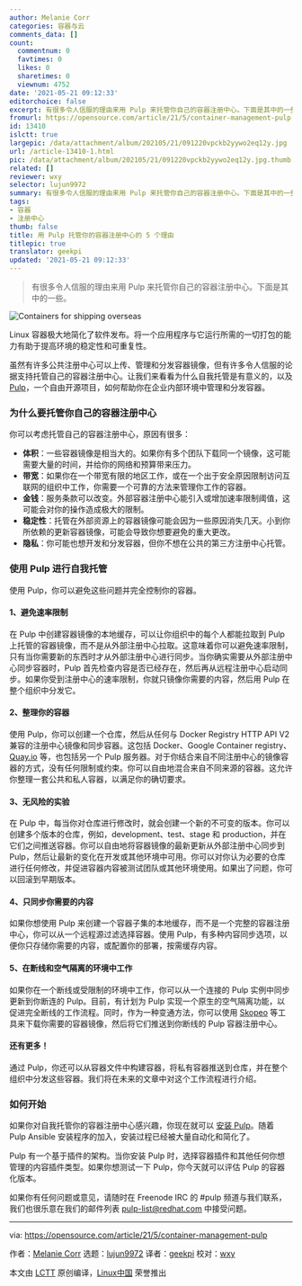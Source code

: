 ```yaml
---
author: Melanie Corr
categories: 容器与云
comments_data: []
count:
  commentnum: 0
  favtimes: 0
  likes: 0
  sharetimes: 0
  viewnum: 4752
date: '2021-05-21 09:12:33'
editorchoice: false
excerpt: 有很多令人信服的理由来用 Pulp 来托管你自己的容器注册中心。下面是其中的一些。
fromurl: https://opensource.com/article/21/5/container-management-pulp
id: 13410
islctt: true
largepic: /data/attachment/album/202105/21/091220vpckb2yywo2eq12y.jpg
url: /article-13410-1.html
pic: /data/attachment/album/202105/21/091220vpckb2yywo2eq12y.jpg.thumb.jpg
related: []
reviewer: wxy
selector: lujun9972
summary: 有很多令人信服的理由来用 Pulp 来托管你自己的容器注册中心。下面是其中的一些。
tags:
- 容器
- 注册中心
thumb: false
title: 用 Pulp 托管你的容器注册中心的 5 个理由
titlepic: true
translator: geekpi
updated: '2021-05-21 09:12:33'
---
```



> 
> 有很多令人信服的理由来用 Pulp 来托管你自己的容器注册中心。下面是其中的一些。
> 
> 
> 


![](/data/attachment/album/202105/21/091220vpckb2yywo2eq12y.jpg "Containers for shipping overseas")


Linux 容器极大地简化了软件发布。将一个应用程序与它运行所需的一切打包的能力有助于提高环境的稳定性和可重复性。


虽然有许多公共注册中心可以上传、管理和分发容器镜像，但有许多令人信服的论据支持托管自己的容器注册中心。让我们来看看为什么自我托管是有意义的，以及 [Pulp](https://pulpproject.org/)，一个自由开源项目，如何帮助你在企业内部环境中管理和分发容器。


### 为什么要托管你自己的容器注册中心


你可以考虑托管自己的容器注册中心，原因有很多：


* **体积**：一些容器镜像是相当大的。如果你有多个团队下载同一个镜像，这可能需要大量的时间，并给你的网络和预算带来压力。
* **带宽**：如果你在一个带宽有限的地区工作，或在一个出于安全原因限制访问互联网的组织中工作，你需要一个可靠的方法来管理你工作的容器。
* **金钱**：服务条款可以改变。外部容器注册中心能引入或增加速率限制阈值，这可能会对你的操作造成极大的限制。
* **稳定性**：托管在外部资源上的容器镜像可能会因为一些原因消失几天。小到你所依赖的更新容器镜像，可能会导致你想要避免的重大更改。
* **隐私**：你可能也想开发和分发容器，但你不想在公共的第三方注册中心托管。


### 使用 Pulp 进行自我托管


使用 Pulp，你可以避免这些问题并完全控制你的容器。


#### 1、避免速率限制


在 Pulp 中创建容器镜像的本地缓存，可以让你组织中的每个人都能拉取到 Pulp 上托管的容器镜像，而不是从外部注册中心拉取。这意味着你可以避免速率限制，只有当你需要新的东西时才从外部注册中心进行同步。当你确实需要从外部注册中心同步容器时，Pulp 首先检查内容是否已经存在，然后再从远程注册中心启动同步。如果你受到注册中心的速率限制，你就只镜像你需要的内容，然后用 Pulp 在整个组织中分发它。


#### 2、整理你的容器


使用 Pulp，你可以创建一个仓库，然后从任何与 Docker Registry HTTP API V2 兼容的注册中心镜像和同步容器。这包括 Docker、Google Container registry、[Quay.io](http://Quay.io) 等，也包括另一个 Pulp 服务器。对于你结合来自不同注册中心的镜像容器的方式，没有任何限制或约束。你可以自由地混合来自不同来源的容器。这允许你整理一套公共和私人容器，以满足你的确切要求。


#### 3、无风险的实验


在 Pulp 中，每当你对仓库进行修改时，就会创建一个新的不可变的版本。你可以创建多个版本的仓库，例如，development、test、stage 和 production，并在它们之间推送容器。你可以自由地将容器镜像的最新更新从外部注册中心同步到 Pulp，然后让最新的变化在开发或其他环境中可用。你可以对你认为必要的仓库进行任何修改，并促进容器内容被测试团队或其他环境使用。如果出了问题，你可以回滚到早期版本。


#### 4、只同步你需要的内容


如果你想使用 Pulp 来创建一个容器子集的本地缓存，而不是一个完整的容器注册中心，你可以从一个远程源过滤选择容器。使用 Pulp，有多种内容同步选项，以便你只存储你需要的内容，或配置你的部署，按需缓存内容。


#### 5、在断线和空气隔离的环境中工作


如果你在一个断线或受限制的环境中工作，你可以从一个连接的 Pulp 实例中同步更新到你断连的 Pulp。目前，有计划为 Pulp 实现一个原生的空气隔离功能，以促进完全断线的工作流程。同时，作为一种变通方法，你可以使用 [Skopeo](https://github.com/containers/skopeo) 等工具来下载你需要的容器镜像，然后将它们推送到你断线的 Pulp 容器注册中心。


#### 还有更多！


通过 Pulp，你还可以从容器文件中构建容器，将私有容器推送到仓库，并在整个组织中分发这些容器。我们将在未来的文章中对这个工作流程进行介绍。


### 如何开始


如果你对自我托管你的容器注册中心感兴趣，你现在就可以 [安装 Pulp](https://pulpproject.org/installation-introduction/)。随着 Pulp Ansible 安装程序的加入，安装过程已经被大量自动化和简化了。


Pulp 有一个基于插件的架构。当你安装 Pulp 时，选择容器插件和其他任何你想管理的内容插件类型。如果你想测试一下 Pulp，你今天就可以评估 Pulp 的容器化版本。


如果你有任何问题或意见，请随时在 Freenode IRC 的 #pulp 频道与我们联系，我们也很乐意在我们的邮件列表 [pulp-list@redhat.com](mailto:pulp-list@redhat.com) 中接受问题。




---


via: <https://opensource.com/article/21/5/container-management-pulp>


作者：[Melanie Corr](https://opensource.com/users/melanie-corr) 选题：[lujun9972](https://github.com/lujun9972) 译者：[geekpi](https://github.com/geekpi) 校对：[wxy](https://github.com/wxy)


本文由 [LCTT](https://github.com/LCTT/TranslateProject) 原创编译，[Linux中国](https://linux.cn/) 荣誉推出